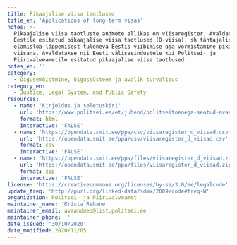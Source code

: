 ```yaml
---
title: Pikaajalise viisa taotlused
title_en: 'Applications of long-term visas'
notes: >-
  Pikaajalise viisa taotluste andmete allikas on viisaregister. Avaldatud on
  Eestile esitatud pikaajalise viisa taotlused (D-viisa), sh tähtajalise
  elamisloa lõppemisest tuleneva Eestis viibimise aja vormistamine pikaajalise
  viisana. Avaldatakse nii Eesti välisesindustele kui Politsei- ja
  Piirivalveametile esitatud pikaajalise viisa taotlused.
notes_en: ''
category: 
  - Õigusemõistmine, õigussüsteem ja avalik turvalisus
category_en:
  - Justice, Legal System, and Public Safety
resources:
  - name: 'Kirjeldus ja seletuskiri'
    url: 'https://www.politsei.ee/et/juhend/politseitoeoega-seotud-avaandmed/pikaajalise-viisa-taotlused'
    format: html
    interactive: 'FALSE'
  - name: 'https://opendata.smit.ee/ppa/csv/viisaregister_d_viisad.csv'
    url: 'https://opendata.smit.ee/ppa/csv/viisaregister_d_viisad.csv'
    format: csv
    interactive: 'FALSE'
  - name: 'https://opendata.smit.ee/ppa/files/viisaregister_d_viisad.zip'
    url: 'https://opendata.smit.ee/ppa/files/viisaregister_d_viisad.zip'
    format: zip
    interactive: 'FALSE'
license: 'https://creativecommons.org/licenses/by-sa/3.0/ee/legalcode'
update_freq: 'http://purl.org/linked-data/sdmx/2009/code#freq-W'
organization: Politsei- ja Piirivalveamet
maintainer_name: 'Krista Rebane'
maintainer_email: avaandmed@list.politsei.ee
maintainer_phone: ''
date_issued: '30/10/2020'
date_modified: 2020/11/05
---
```

